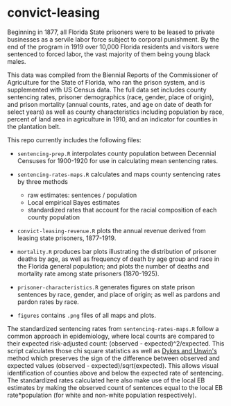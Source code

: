 # convict-leasing

Beginning in 1877, all Florida State prisoners were to be leased to private businesses as a servile labor force subject to corporal punishment. By the end of the program in 1919 over 10,000 Florida residents and visitors were sentenced to forced labor, the vast majority of them being young black males. 

This data was compiled from the Biennial Reports of the Commissioner of Agriculture for the State of Florida, who ran the prison system, and is supplemented with US Census data. The full data set includes county sentencing rates, prisoner demographics (race, gender, place of origin), and prison mortality (annual counts, rates, and age on date of death for select years) as well as county characteristics including population by race, percent of land area in agriculture in 1910, and an indicator for counties in the plantation belt.

This repo currently includes the following files:

  - `sentencing-prep.R` interpolates county population between Decennial Censuses for 1900-1920 for use in calculating mean sentencing rates.

  - `sentencing-rates-maps.R` calculates and maps county sentencing rates by three methods
      - raw estimates: sentences / population
      - Local empirical Bayes estimates
      - standardized rates that account for the racial composition of each county population 
      
  - `convict-leasing-revenue.R` plots the annual revenue derived from leasing state prisoners, 1877-1919.
      
  - `mortality.R` produces bar plots illustrating the distribution of prisoner deaths by age, as well as frequency of death by age group and race in the Florida general population; and plots the number of deaths and mortality rate among state prisoners (1870-1925).
  
  - `prisoner-characteristics.R` generates figures on state prison sentences by race, gender, and place of origin; as well as pardons and pardon rates by race.
      
  - `figures` contains `.png` files of all maps and plots.
 
 The standardized sentencing rates from `sentencing-rates-maps.R` follow a common approach in epidemiology, where local counts are compared to their expected risk-adjusted count: (observed - expected)^2/expected. This script calculates those chi square statistics as well as [Dykes and Unwin's](http://www.agocg.ac.uk/reports/visual/casestud/dykes/dykes.pdf "Maps of the Census: a rough guide") method which preserves the sign of the difference between observed and expected values (observed - expected)/sqrt(expected). This allows visual identification of counties above and below the expected rate of sentencing. 
The standardized rates calculated here also make use of the local EB estimates by making the observed count of sentences equal to the local EB rate*population (for white and non-white population respectively).


